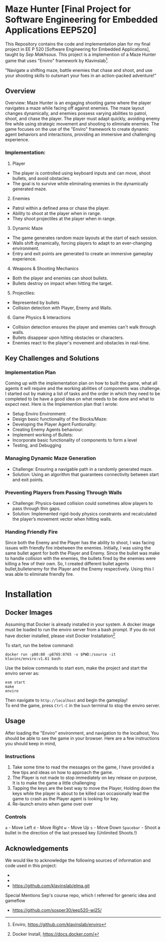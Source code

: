 # Maze Hunter [Final Project for Software Engineering for Embedded Applications EEP520]

This Repository contains the code and implementation plan for my final project in EE P 520 [Software Engineering for Embedded Applications], taught by *Sep Makhsous*. This project is a implemention of a Maze Hunter game  that uses "Enviro" framework by Klavinslab[^1].

"Navigate a shifting maze, battle enemies that chase and shoot, and use your shooting skills to outsmart your foes in an action-packed adventure!" 

## Overview
Overview:
Maze Hunter is an engaging shooting game where the player navigates a maze while facing off against enemies. The maze layout changes dynamically, and enemies possess varying abilities to patrol, shoot, and chase the player. The player must adapt quickly, avoiding enemy fire while using strategic movement and shooting to eliminate enemies. The game focuses on the use of the "Enviro" framework to create dynamic agent behaviors and interactions, providing an immersive and challenging experience.


### Implementation:

1. Player
- The player is controlled using keyboard inputs and can move, shoot bullets, and avoid obstacles.
- The goal is to survive while eliminating enemies in the dynamically generated maze.

2. Enemies
- Patrol within a defined area or chase the player.
- Ability to shoot at the player when in range. 
- They shoot projectiles at the player when in range.

3. Dynamic Maze
- The game generates random maze layouts at the start of each session.
- Walls shift dynamically, forcing players to adapt to an ever-changing environment.
- Entry and exit points are generated to create an immersive gameplay experience.

4. Weapons & Shooting Mechanics
- Both the player and enemies can shoot bullets.
- Bullets destroy on impact when hitting the target.

5. Projectiles:
- Represented by bullets 
- Collision detection with Player, Enemy and Walls.

6. Game Physics & Interactions
- Collision detection ensures the player and enemies can't walk through walls.
- Bullets disappear upon hitting obstacles or characters.
- Enemies react to the player's movement and obstacles in real-time.


## Key Challenges and Solutions

### Implementation Plan
Coming up with the implementation plan on how to built the game, what all agents it will require and the working abilities of components was challenge. I started out by making a list of tasks and the order in which they need to be completed to be have a good idea on what needs to be done and what to expect next. Here is the Implemention plan that I wrote:
- Setup Enviro Environment:
- Design basic functionality of the Blocks/Maze:
- Developing the Player Agent Funtionality:
- Creating Enemy Agents behaviour:
- Implement working of Bullets:
- Incorporate basic functionality of components to form a level
- Testing, and Debugging

### Managing Dynamic Maze Generation
- Challenge: Ensuring a navigable path in a randomly generated maze.
- Solution: Using an algorithm that guarantees connectivity between start and exit points.

### Preventing Players from Passing Through Walls
- Challenge: Physics-based collision could sometimes allow players to pass through thin gaps.
- Solution: Implemented rigid-body physics constraints and recalculated the player’s movement vector when hitting walls.

### Handing Friendly Fire
Since both the Enemy and the Player has the ability to shoot, I was facing issues with friendly fire inbetween the enemies. Initially, I was using the same bullet agent for both the Player and Enemy. Since the bullet was make to handle collision with the enemies, the bullets fired by the enemies were killing a few of their own. So, I created different bullet agents bullet,bulletenemy for the Player and the Enemy respectively. Using this I was able to eliminate friendly fire. 

# Installation

## Docker Images
Assuming that Docker is already installed in your system. A docker image must be loaded to run the enviro server from a bash prompt. If you do not have docker installed, please visit Docker Installation[^2]

To start, run the below command:
````
docker run -p80:80 -p8765:8765 -v $PWD:/source -it klavins/enviro:v1.61 bash
````
Use the below commands to start esm, make the project and start the enviro server as:
````
esm start
make
enviro
````
Then navigate to `http://localhost` and begin the gameplay!   
To end the game, press `Ctrl-C` in the `bash` terminal to stop the enviro server.

## Usage

After loading the "Enviro" environment, and navigation to the localhost, You should be able to see the game in your browser.
Here are a few instructions you should keep in mind,

### Instructions

1. Take some time to read the messages on the game, I have provided a few tips and ideas on how to approach the game.
2. The Player is not made to stop immediately on key release on purpose, It is to make the game a little challenging
4. Tapping the keys are the best way to move the Player, Holding down the keys while the player is about to be killed can occasionally lead the game to crash as the Player agent is looking for key.
5. Re-launch enviro when game over over

### Controls

`a` - Move Left
`d` - Move Right
`w` - Move Up
`s` - Move Down
`Spacebar` - Shoot a bullet in the direction of the last pressed key (Unlimited Shoots.!)


## Acknowledgements
We would like to acknowledge the following sources of information and code used in this project:
- [^1]: Enviro, https://github.com/klavinslab/enviro
- [^2]: Docker Install, https://docs.docker.com/
- https://github.com/klavinslab/elma.git

Special Mentions Sep's course repo, which I referred for generic idea and gameflow
- https://github.com/sosper30/eep520-wi25/


